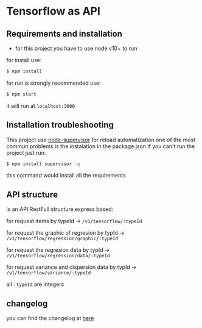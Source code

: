 # Tensorflow as API
## Requirements and installation
- for this project you have to use node v10+ to run
 
for install use: 
```sh
$ npm install
```
for run is strongly recommended use:
```sh
$ npm start
```
it will run at `localhost:3000` 

## Installation troubleshooting
This project use [node-supervisor](https://github.com/petruisfan/node-supervisor/) for reload automatization one of the most commun problems is the instalation in the package.json if you can't run the project just run: 
```sh
$ npm install supervisor -g
```
this command would install all the requirements

## API structure 

is an API RestFull structure express based: 

for request items by typeId  -> `/v1/tensorflow/:typeId` 

for request the graphic of regresion  by typId  -> `/v1/tensorflow/regression/graphic/:typeId` 

for request the regresion data by typId  -> `/v1/tensorflow/regression/data/:typeId` 

 for request variance and dispersion data by typId  ->  `/v1/tensorflow/variance/:typeId` 

 all `:typeId` are integers

 
 ## changelog
 you can find the changelog at [here](changelog.md)
